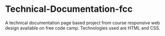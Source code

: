 # Technical-Documentation-fcc
A technical documentation page based project from course responsive web design available on free code camp. Technologies used are HTML and CSS. 

